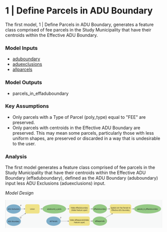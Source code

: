 # 1 | Define Parcels in ADU Boundary

The first model, 1 | Define Parcels in ADU Boundary, generates a feature class comprised of fee parcels in the Study Municipality that have their centroids within the Effective ADU Boundary.

### Model Inputs

* [aduboundary](../analysis-preparation/spatial-inputs/1-1.-adu-boundary.md)
* [aduexclusions](../analysis-preparation/spatial-inputs/1-2.-adu-exclusions.md)
* [allparcels](../analysis-preparation/spatial-inputs/1-3.-all-parcels.md)

### Model Outputs

* parcels\_in\_effaduboundary

### Key Assumptions

* Only parcels with a Type of Parcel (poly\_type) equal to "FEE" are preserved.
* Only parcels with centroids in the Effective ADU Boundary are preserved. This may mean some parcels, particularly those with less uniform shapes, are preserved or discarded in a way that is undesirable to the user.

### Analysis

The first model generates a feature class comprised of fee parcels in the Study Municipality that have their centroids within the Effective ADU Boundary (effaduboundary), defined as the ADU Boundary (aduboundary) input less ADU Exclusions (aduexclusions) input.

_Model Design_

![Screenshot of Model 1 | Define Parcels in ADU Boundary. Click to expand.](../.gitbook/assets/Model1-2.png)
